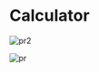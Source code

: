 # Calculator
![pr2](https://user-images.githubusercontent.com/109722029/180159635-e1ec3de4-add3-41a4-8c25-eda89084793b.jpg)

![pr](https://user-images.githubusercontent.com/109722029/180159587-3a401066-9363-42ef-be7f-f4c92a377b91.jpg)
